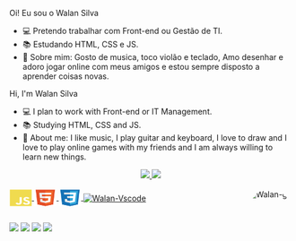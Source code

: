 Oi! Eu sou o Walan Silva

- 💻 Pretendo trabalhar com Front-end ou Gestão de TI.
- 📚 Estudando HTML, CSS e JS.
- 💬 Sobre mim: Gosto de musica, toco violão e teclado, Amo desenhar e adoro jogar online com meus amigos e estou sempre disposto a aprender coisas novas.


Hi, I'm Walan Silva

- 💻 I plan to work with Front-end or IT Management.
- 📚 Studying HTML, CSS and JS.
- 💬 About me: I like music, I play guitar and keyboard, I love to draw and I love to play online games with my friends and I am always willing to learn new things.

<div align="center">
  <a href="https://github.com/WalanHSilva">
  <img height="150em" src="https://github-readme-stats.vercel.app/api?username=WalanHSilva&show_icons=true&theme=gruvbox&include_all_commits=true&count_private=true"/>
  <img height="150em" src="https://github-readme-stats.vercel.app/api/top-langs/?username=WalanHSilva&layout=compact&langs_count=7&theme=gruvbox"/>
</div>
  
   
  <div style="display: inline_block"><br>
  <img align="center" alt="Walan-Js" height="30" width="40" src="https://raw.githubusercontent.com/devicons/devicon/master/icons/javascript/javascript-plain.svg">
  <img align="center" alt="Walan-HTML" height="30" width="40" src="https://raw.githubusercontent.com/devicons/devicon/master/icons/html5/html5-original.svg">
  <img align="center" alt="Walan-CSS" height="30" width="40" src="https://raw.githubusercontent.com/devicons/devicon/master/icons/css3/css3-original.svg">
  <img align="center" alt="Walan-Vscode" height="30" width="40" src="https://cdn.jsdelivr.net/gh/devicons/devicon/icons/vscode/vscode-original.svg" />
  <img align="right" alt="Walan-gif" height="150" style="border-radius:50px;" src="https://cdn.discordapp.com/attachments/772164504191631384/942785289716371477/WhatsApp-Video-2022-02-14-at-11.07.44_1.gif">
</div>
  
   
  ##
  
  <div>
  <a href="https://www.instagram.com/_.walan_/" target="_blank"><img src="https://img.shields.io/badge/-Instagram-%23E4405F?style=for-the-badge&logo=instagram&logoColor=white" target="_blank"></a>
 	<a href="https://www.twitch.tv/walahcs" target="_blank"><img src="https://img.shields.io/badge/Twitch-9146FF?style=for-the-badge&logo=twitch&logoColor=white" target="_blank"></a>
  <a href = "mailto:walanhcs@gmail.com"><img src="https://img.shields.io/badge/-Gmail-%23333?style=for-the-badge&logo=gmail&logoColor=white" target="_blank"></a>
  <a href="https://www.linkedin.com/in/walan-silva-301821199/" target="_blank"><img src="https://img.shields.io/badge/-LinkedIn-%230077B5?style=for-the-badge&logo=linkedin&logoColor=white" target="_blank"></a> 
  </div>
  

  

